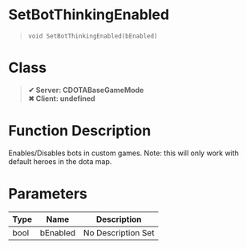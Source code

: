 # SetBotThinkingEnabled
> `void SetBotThinkingEnabled(bEnabled)`
# Class
> __✔ Server: CDOTABaseGameMode__  
> __✖ Client: undefined__  
# Function Description
Enables/Disables bots in custom games. Note: this will only work with default heroes in the dota map.
# Parameters
Type|Name|Description
--|--|--
bool|bEnabled|No Description Set
